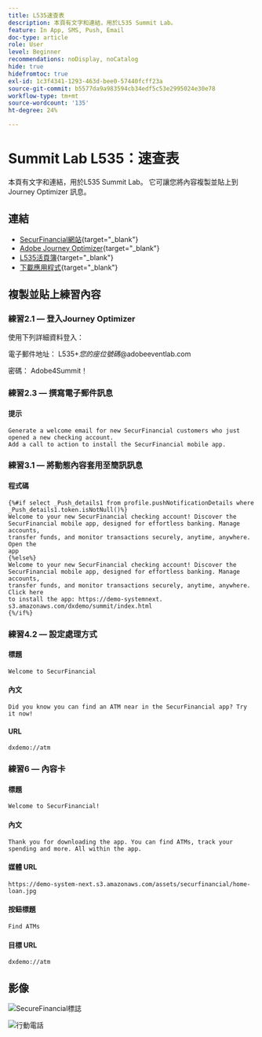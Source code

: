 ```yaml
---
title: L535速查表
description: 本頁有文字和連結，用於L535 Summit Lab。
feature: In App, SMS, Push, Email
doc-type: article
role: User
level: Beginner
recommendations: noDisplay, noCatalog
hide: true
hidefromtoc: true
exl-id: 1c3f4341-1293-463d-bee0-57440fcff23a
source-git-commit: b5577da9a983594cb34edf5c53e2995024e30e78
workflow-type: tm+mt
source-wordcount: '135'
ht-degree: 24%

---
```


# Summit Lab L535：速查表

本頁有文字和連結，用於L535 Summit Lab。 它可讓您將內容複製並貼上到 Journey Optimizer 訊息。

## 連結

* [SecurFinancial網站](https://dsn.adobe.com/web/hausmann-FTTN?token=eyJhbGciOiJIUzI1NiIsInR5cCI6IkpXVCJ9.eyJpZCI6ImFub255bW91cyIsImVtYWlsIjoiYW5vbnltb3VzQGFkb2JlLmNvbSIsIm5hbWUiOiJBbm9ueW1vdXMiLCJpc1N1cGVyVXNlciI6ZmFsc2UsImlzc3VlciI6ImhhdXNtYW5uIiwicHJvamVjdHMiOnsiaGF1c21hbm4tRlRUTiI6InZpZXcifSwiaWF0IjoxNzQwNzU2NTYxLCJleHAiOjE3NDMzNDg1NjF9.ryOTsqDH9B33436RlIo4AHFxx8aGjNEMqv9FAxLZb9U){target="_blank"}
* [Adobe Journey Optimizer](https://experience.adobe.com/#/@techmarketingdemos/sname:ajo-summit-lab/journey-optimizer/journeys){target="_blank"}
* [L535活頁簿](/help/summit-lab-2024-lab-assets/assets/summit_lab-manual-l535-final.pdf){target="_blank"}
* [下載應用程式](https://demo-system-next.s3.amazonaws.com/dxdemo/summit/index.html){target="_blank"}

## 複製並貼上練習內容

### 練習2.1 — 登入Journey Optimizer

使用下列詳細資料登入：

電子郵件地址：    L535+*您的座位號碼*@adobeeventlab.com

密碼：       Adobe4Summit！


### 練習2.3 — 撰寫電子郵件訊息

#### 提示

```
Generate a welcome email for new SecurFinancial customers who just opened a new checking account. 
Add a call to action to install the SecurFinancial mobile app.
```

### 練習3.1 — 將動態內容套用至簡訊訊息

#### 程式碼

```
{%#if select _Push_details1 from profile.pushNotificationDetails where
_Push_details1.token.isNotNull()%}
Welcome to your new SecurFinancial checking account! Discover the
SecurFinancial mobile app, designed for effortless banking. Manage accounts,
transfer funds, and monitor transactions securely, anytime, anywhere. Open the
app
{%else%}
Welcome to your new SecurFinancial checking account! Discover the
SecurFinancial mobile app, designed for effortless banking. Manage accounts,
transfer funds, and monitor transactions securely, anytime, anywhere. Click here
to install the app: https://demo-systemnext.
s3.amazonaws.com/dxdemo/summit/index.html
{%/if%} 
```

### 練習4.2 — 設定處理方式

#### 標題

```
Welcome to SecurFinancial
```

#### 內文

```
Did you know you can find an ATM near in the SecurFinancial app? Try it now!
```

#### URL

```
dxdemo://atm
```

### 練習6 — 內容卡

#### 標題

```
Welcome to SecurFinancial!
```

#### 內文

```
Thank you for downloading the app. You can find ATMs, track your spending and more. All within the app.
```

#### 媒體 URL

```
https://demo-system-next.s3.amazonaws.com/assets/securfinancial/home-loan.jpg
```

#### 按鈕標題

```
Find ATMs
```

#### 目標 URL

```
dxdemo://atm
```

## 影像

![SecureFinancial標誌](/help/summit-lab-2024-lab-assets/assets/SecureFinancial-logo.png)


![行動電話](/help/summit-lab-2024-lab-assets/assets/online-banking-app-01.png)


